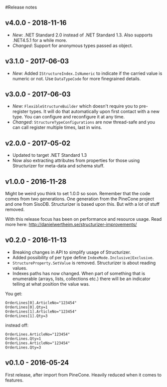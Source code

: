 #Release notes

## v4.0.0 - 2018-11-16
- *New*: .NET Standard 2.0 instead of .NET Standard 1.3. Also supports .NET4.5.1 for a while more.
- *Changed*: Support for anonymous types passed as object.

## v3.1.0 - 2017-06-03
- *New*: Added `IStructureIndex.IsNumeric` to indicate if the carried value is numeric or not. Use `DataTypeCode` for more finegrained details.

## v3.0.0 - 2017-06-03
- *New*: `FlexibleStructureBuilder` which doesn't require you to pre-register types. It will do that automatically upon first contact with a new type. You can configure and reconfigure it at any time.
- *Changed*: `StructureTypeConfigurations` are now thread-safe and you can call register multiple times, last in wins.

## v2.0.0 - 2017-05-02
- Updated to target .NET Standard 1.3
- Now also extracting attributes from properties for those using Structurizer for meta-data and schema stuff.

## v1.0.0 - 2016-11-28
Might be weird you think to set 1.0.0 so soon. Remember that the code comes from two generations. One generation from the PineCone project and one from SisoDB. Structurizer is based upon this. But with a lot of stuff removed.

With this release focus has been on performance and resource usage. Read more here: http://danielwertheim.se/structurizer-improvements/

## v0.2.0 - 2016-11-13
- Breaking changes in API to simplify usage of Structurizer.
- Added possibility of per type define `IndexMode.Inclusive|Exclusive`.
- `StructureProperty.SetValue` is removed. Structurizer is about reading values.
- Indexes paths has now changed. When part of something that is enumerable (arrays, lists, collections etc.) there will be an indicator telling at what position the value was.

You get:

```
OrderLines[0].ArticleNo="123454"
OrderLines[0].Qty=1
OrderLines[1].ArticleNo="123454"
OrderLines[1].Qty=3
```

instead off:

```
OrderLines.ArticleNo="123454"
OrderLines.Qty=1
OrderLines.ArticleNo="123454"
OrderLines.Qty=3
```

## v0.1.0 - 2016-05-24
First release, after import from PineCone. Heavily reduced when it comes to features.